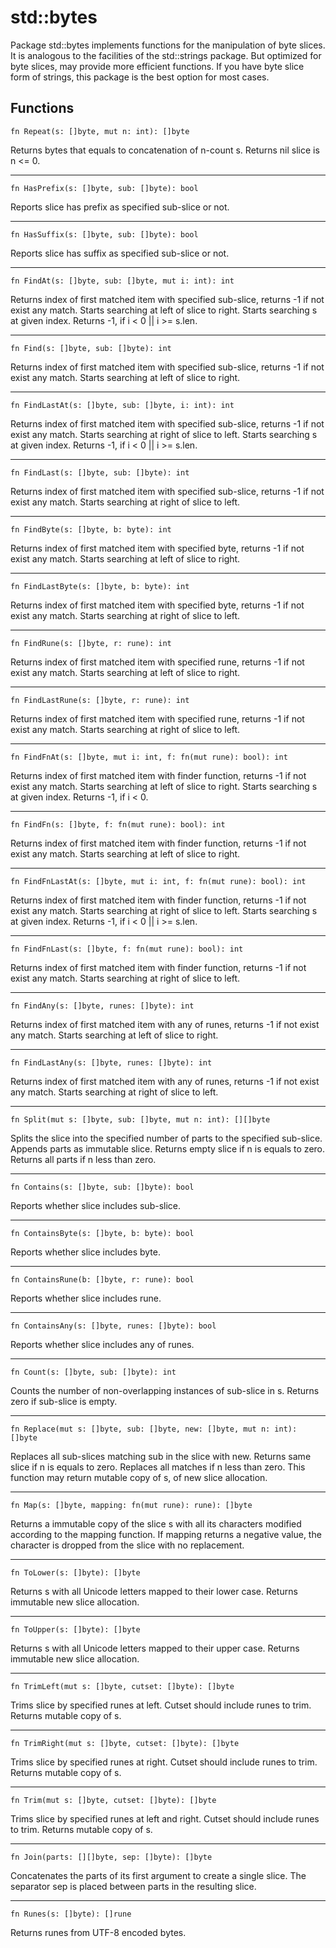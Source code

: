 # std::bytes

Package std::bytes implements functions for the manipulation of byte slices. It is analogous to the facilities of the std::strings package. But optimized for byte slices, may provide more efficient functions. If you have byte slice form of strings, this package is the best option for most cases.

## Functions

```jule
fn Repeat(s: []byte, mut n: int): []byte
```
Returns bytes that equals to concatenation of n-count s.
Returns nil slice is n <= 0.

---

```jule
fn HasPrefix(s: []byte, sub: []byte): bool
```
Reports slice has prefix as specified sub-slice or not.

---

```jule
fn HasSuffix(s: []byte, sub: []byte): bool
```
Reports slice has suffix as specified sub-slice or not.

---

```jule
fn FindAt(s: []byte, sub: []byte, mut i: int): int
```
Returns index of first matched item with specified sub-slice, returns -1 if not exist any match. Starts searching at left of slice to right. Starts searching s at given index. Returns -1, if i < 0 || i >= s.len.

---

```jule
fn Find(s: []byte, sub: []byte): int
```
Returns index of first matched item with specified sub-slice, returns -1 if not exist any match. Starts searching at left of slice to right.

---

```jule
fn FindLastAt(s: []byte, sub: []byte, i: int): int
```
Returns index of first matched item with specified sub-slice, returns -1 if not exist any match. Starts searching at right of slice to left. Starts searching s at given index. Returns -1, if i < 0 || i >= s.len.

---

```jule
fn FindLast(s: []byte, sub: []byte): int
```
Returns index of first matched item with specified sub-slice, returns -1 if not exist any match. Starts searching at right of slice to left.

---

```jule
fn FindByte(s: []byte, b: byte): int
```
Returns index of first matched item with specified byte, returns -1 if not exist any match. Starts searching at left of slice to right.

---

```jule
fn FindLastByte(s: []byte, b: byte): int
```
Returns index of first matched item with specified byte, returns -1 if not exist any match. Starts searching at right of slice to left.

---

```jule
fn FindRune(s: []byte, r: rune): int
```
Returns index of first matched item with specified rune, returns -1 if not exist any match. Starts searching at left of slice to right.

---

```jule
fn FindLastRune(s: []byte, r: rune): int
```
Returns index of first matched item with specified rune, returns -1 if not exist any match. Starts searching at right of slice to left.

---

```jule
fn FindFnAt(s: []byte, mut i: int, f: fn(mut rune): bool): int
```
Returns index of first matched item with finder function, returns -1 if not exist any match. Starts searching at left of slice to right. Starts searching s at given index. Returns -1, if i < 0.

---

```jule
fn FindFn(s: []byte, f: fn(mut rune): bool): int
```
Returns index of first matched item with finder function, returns -1 if not exist any match. Starts searching at left of slice to right.

---

```jule
fn FindFnLastAt(s: []byte, mut i: int, f: fn(mut rune): bool): int
```
Returns index of first matched item with finder function, returns -1 if not exist any match. Starts searching at right of slice to left. Starts searching s at given index. Returns -1, if i < 0 || i >= s.len.

---

```jule
fn FindFnLast(s: []byte, f: fn(mut rune): bool): int
```
Returns index of first matched item with finder function, returns -1 if not exist any match. Starts searching at right of slice to left.

---

```jule
fn FindAny(s: []byte, runes: []byte): int
```
Returns index of first matched item with any of runes, returns -1 if not exist any match. Starts searching at left of slice to right.

---

```jule
fn FindLastAny(s: []byte, runes: []byte): int
```
Returns index of first matched item with any of runes, returns -1 if not exist any match. Starts searching at right of slice to left.

---

```jule
fn Split(mut s: []byte, sub: []byte, mut n: int): [][]byte
```
Splits the slice into the specified number of parts to the specified sub-slice. Appends parts as immutable slice.
Returns empty slice if n is equals to zero. Returns all parts if n less than zero.

---

```jule
fn Contains(s: []byte, sub: []byte): bool
```
Reports whether slice includes sub-slice.

---

```jule
fn ContainsByte(s: []byte, b: byte): bool
```
Reports whether slice includes byte.

---

```jule
fn ContainsRune(b: []byte, r: rune): bool
```
Reports whether slice includes rune.

---

```jule
fn ContainsAny(s: []byte, runes: []byte): bool
```
Reports whether slice includes any of runes.

---

```jule
fn Count(s: []byte, sub: []byte): int
```
Counts the number of non-overlapping instances of sub-slice in s. Returns zero if sub-slice is empty.

---

```jule
fn Replace(mut s: []byte, sub: []byte, new: []byte, mut n: int): []byte
```
Replaces all sub-slices matching sub in the slice with new. Returns same slice if n is equals to zero. Replaces all matches if n less than zero. This function may return mutable copy of s, of new slice allocation.

---

```jule
fn Map(s: []byte, mapping: fn(mut rune): rune): []byte
```
Returns a immutable copy of the slice s with all its characters modified according to the mapping function. If mapping returns a negative value, the character is dropped from the slice with no replacement.

---

```jule
fn ToLower(s: []byte): []byte
```
Returns s with all Unicode letters mapped to their lower case. Returns immutable new slice allocation.

---

```jule
fn ToUpper(s: []byte): []byte
```
Returns s with all Unicode letters mapped to their upper case. Returns immutable new slice allocation.

---

```jule
fn TrimLeft(mut s: []byte, cutset: []byte): []byte
```
Trims slice by specified runes at left. Cutset should include runes to trim. Returns mutable copy of s.

---

```jule
fn TrimRight(mut s: []byte, cutset: []byte): []byte
```
Trims slice by specified runes at right. Cutset should include runes to trim. Returns mutable copy of s.

---

```jule
fn Trim(mut s: []byte, cutset: []byte): []byte
```
Trims slice by specified runes at left and right. Cutset should include runes to trim. Returns mutable copy of s.

---

```jule
fn Join(parts: [][]byte, sep: []byte): []byte
```
Concatenates the parts of its first argument to create a single slice. The separator sep is placed between parts in the resulting slice.

---

```jule
fn Runes(s: []byte): []rune
```
Returns runes from UTF-8 encoded bytes.